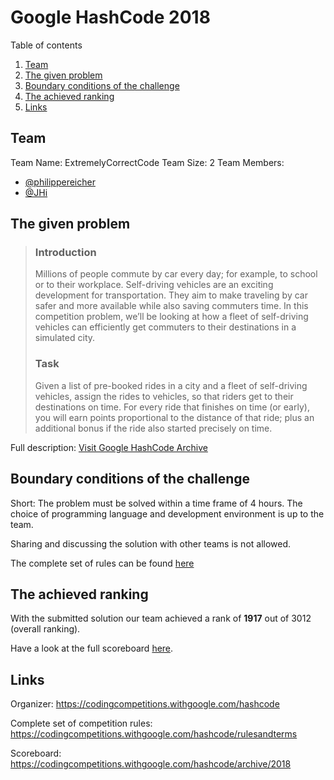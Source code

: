 
# Google HashCode 2018
Table of contents

1. [Team](#team)
2. [The given problem](#the-given-problem)
3. [Boundary conditions of the challenge](#boundary-conditions-of-the-challenge)
4. [The achieved ranking](#the-achieved-ranking)
5. [Links](#links)

## Team
Team Name: ExtremelyCorrectCode
Team Size: 2
Team Members: 

 - [@philippereicher](https://github.com/philippereicher)
 - [@JHi](#)
 

## The given problem

> ### Introduction  
> Millions of people commute by car every day; for example, to school or to their workplace. Self-driving vehicles are an
> exciting development for transportation. They aim to make traveling by
> car safer and more available while also saving commuters time. In this
> competition problem, we’ll be looking at how a fleet of self-driving
> vehicles can efficiently get commuters to their destinations in a
> simulated city. 
> ### Task  
> Given a list of pre-booked rides in a city and a fleet of self-driving vehicles, assign the rides to vehicles, so that riders
> get to their destinations on time. For every ride that finishes on
> time (or early), you will earn points proportional to the distance of
> that ride; plus an additional bonus if the ride also started precisely
> on time.

Full description: [Visit Google HashCode Archive](https://storage.googleapis.com/coding-competitions.appspot.com/HC/2018/hashcode2018_qualification_task.pdf)

## Boundary conditions of the challenge
Short: 
The problem must be solved within a time frame of 4 hours. The choice of programming language and development environment is up to the team.

Sharing and discussing the solution with other teams is not allowed.

The complete set of rules can be found [here](https://codingcompetitions.withgoogle.com/hashcode/rulesandterms)

## The achieved ranking
With the submitted solution our team achieved a rank of **1917** out of 3012 (overall ranking).

Have a look at the full scoreboard [here](https://codingcompetitions.withgoogle.com/hashcode/archive/2018).

## Links
Organizer:
https://codingcompetitions.withgoogle.com/hashcode

Complete set of competition rules:
https://codingcompetitions.withgoogle.com/hashcode/rulesandterms

Scoreboard: https://codingcompetitions.withgoogle.com/hashcode/archive/2018
